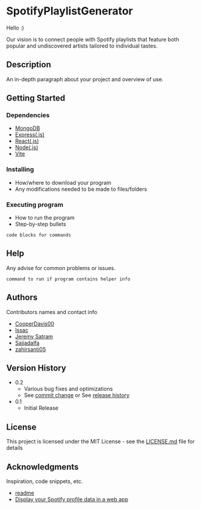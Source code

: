 # SpotifyPlaylistGenerator

Hello :)

Our vision is to connect people with Spotify playlists that feature both popular and undiscovered artists tailored to individual tastes.

## Description

An in-depth paragraph about your project and overview of use.

## Getting Started

### Dependencies

* [MongoDB](https://www.mongodb.com/)
* [Express(.js)](https://expressjs.com/)
* [React(.js)](https://react.dev/)
* [Node(.js)](https://nodejs.org/en)
* [Vite](https://v2.vitejs.dev/)

### Installing

* How/where to download your program
* Any modifications needed to be made to files/folders

### Executing program

* How to run the program
* Step-by-step bullets
```
code blocks for commands
```

## Help

Any advise for common problems or issues.
```
command to run if program contains helper info
```

## Authors

Contributors names and contact info
* [CooperDavis00](https://github.com/CooperDavis00)
* [Issac](https://github.com/Issac-Lopez)
* [Jeremy Satram](https://github.com/Jsatram)
* [Sajjadalfa](https://github.com/Sajjadalfa)
* [zahirsanti05](https://github.com/zahirsanti05)

## Version History

* 0.2
    * Various bug fixes and optimizations
    * See [commit change]() or See [release history]()
* 0.1
    * Initial Release

## License

This project is licensed under the MIT License - see the [LICENSE.md](https://github.com/Issac-Lopez/SpotifyPlaylistGenerator/blob/main/LICENSE) file for details

## Acknowledgments

Inspiration, code snippets, etc.
* [readme](https://gist.github.com/DomPizzie/7a5ff55ffa9081f2de27c315f5018afc)
* [Display your Spotify profile data in a web app](https://developer.spotify.com/documentation/web-api/howtos/web-app-profile)
